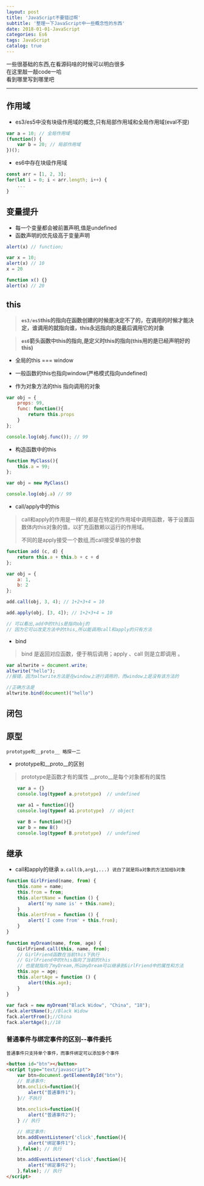 ```yaml
---
layout: post
title: 'JavaScript不要错过啊'
subtitle: '整理一下JavaScript中一些概念性的东西'
date: 2018-01-01-JavaScript
categories: Es6
tags: JavaScript
catalog: true
---
```


一些很基础的东西,在看源码啥的时候可以明白很多<br />
在这里敲一敲code一哈<br />
看到哪里写到哪里吧

***

## 作用域
* es3/es5中没有块级作用域的概念,只有局部作用域和全局作用域(eval不提)

```javascript
var a = 10; // 全局作用域
(function() {
    var b = 20; // 局部作用域
})();
```
* es6中存在块级作用域

```javascript
const arr = [1, 2, 3];
for(let i = 0; i < arr.length; i++) {
    ...
}
```
## 变量提升
* 每一个变量都会被前置声明,值是undefined
* 函数声明的优先级高于变量声明

```js
alert(x) // function;

var x = 10;
alert(x) // 10
x = 20

function x() {}
alert(x) // 20
```

## this

> **`es3/es5`this的指向在函数创建的时候是决定不了的，在调用的时候才能决定，谁调用的就指向谁，this永远指向的是最后调用它的对象**

>**`es6`箭头函数中this的指向,是定义时this的指向(this用的是已经声明好的this)**


* 全局的this === window

* 一般函数的this也指向window(严格模式指向undefined)

* 作为对象方法的this 指向调用的对象

```js
var obj = {
    props: 99,
    func: function(){
        return this.props
    }
};

console.log(obj.func()); // 99
```
* 构造函数中的this

```js
function MyClass(){
    this.a = 99;
};

var obj = new MyClass()

console.log(obj.a) // 99

```

* call/apply中的this

> call和apply的作用是一样的,都是在特定的作用域中调用函数，等于设置函数体内this对象的值，以扩充函数赖以运行的作用域。
> 
> 不同的是apply接受一个数组,而call接受单独的参数

```js
function add (c, d) {
    return this.a + this.b + c + d
};

var obj = {
    a: 1,
    b: 2
};

add.call(obj, 3, 4); // 1+2+3+4 = 10

add.apply(obj, [3, 4]); // 1+2+3+4 = 10

// 可以看出,add中的this是指向obj的
// 因为它可以改变方法中的this,所以能调用call和apply的只有方法
```

* bind

> bind 是返回对应函数，便于稍后调用；apply 、call 则是立即调用 。

```js
var altwrite = document.write;
altwrite("hello");
//报错，因为altwrite方法是在window上进行调用的，而window上是没有该方法的

//正确方法是
altwrite.bind(document)("hello")
```
## 闭包

## 原型
`prototype和__proto__ 略探一二`

* prototype和__proto__的区别
> prototype是函数才有的属性
> __proto__是每个对象都有的属性

```javascript
    var a = {}
    console.log(typeof a.prototype)  // undefined

    var a1 = function(){}
    console.log(typeof a1.prototype)  // object

    var B = function(){}
    var b = new B() 
    console.log(typeof B.prototype)  // undefined
```

## 继承
* call和apply的继承
`a.call(b,arg1,...) 说白了就是将a对象的方法加给b对象`

```js
function GirlFriend(name, from) {
    this.name = name;
    this.from = from;
    this.alertName = function () {
        alert('my name is' + this.name);
    }
    this.alertFrom = function () {
        alert('I come from' + this.from);
    }
}
 
function myDream(name, from, age) {
    GirlFriend.call(this, name, from);
    // GirlFriend函数在当前this下执行
    // GirlFriend中的this指向了当前的this
    // 也是就指向了myDream,所以myDream可以继承到GirlFriend中的属性和方法
    this.age = age;
    this.alertAge = function () {
        alert(this.age);
    }
}
 
var fack = new myDream("Black Widow", "China", "18");
fack.alertName();//Black Widow
fack.alertFrom();//China
fack.alertAge();//18

```


### 普通事件与绑定事件的区别--事件委托

`普通事件只支持单个事件，而事件绑定可以添加多个事件`

```html
<button id="btn"></button>
<script type="text/javascript">
    var btn=document.getElementById("btn");
    // 普通事件:
    btn.onclick=function(){
        alert("普通事件1");
    }// 不执行
    
    btn.onclick=function(){
        alert("普通事件2");
    } // 执行

    // 绑定事件:
    btn.addEventListener('click',function(){
        alert("绑定事件1");
    },false); // 执行

    btn.addEventListener('click',function(){
        alert("绑定事件2");
    },false); // 执行
</script>
```

